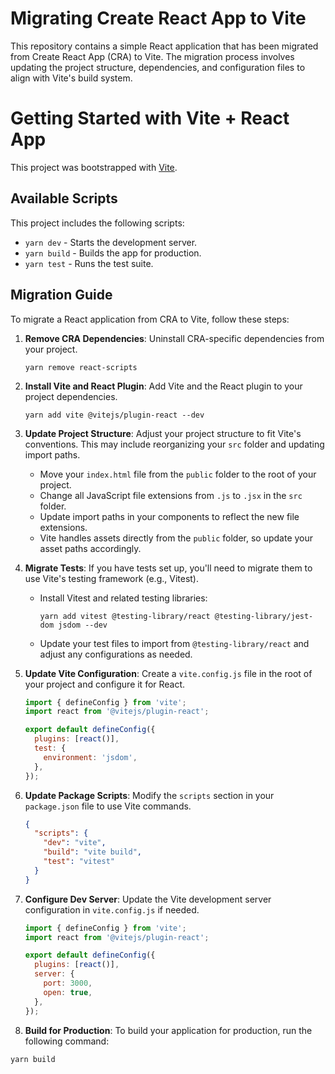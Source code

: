 # Migrating Create React App to Vite
This repository contains a simple React application that has been migrated from Create React App (CRA) to Vite. The migration process involves updating the project structure, dependencies, and configuration files to align with Vite's build system.

# Getting Started with Vite + React App

This project was bootstrapped with [Vite](https://vitejs.dev/).

## Available Scripts

This project includes the following scripts:

- `yarn dev` - Starts the development server.
- `yarn build` - Builds the app for production.
- `yarn test` - Runs the test suite.

## Migration Guide

To migrate a React application from CRA to Vite, follow these steps:

1. **Remove CRA Dependencies**: Uninstall CRA-specific dependencies from your project.
   ```
   yarn remove react-scripts
   ```

2. **Install Vite and React Plugin**: Add Vite and the React plugin to your project dependencies.
   ```
   yarn add vite @vitejs/plugin-react --dev
   ```

3. **Update Project Structure**: Adjust your project structure to fit Vite's conventions. This may include reorganizing your `src` folder and updating import paths.

   - Move your `index.html` file from the `public` folder to the root of your project.
   - Change all JavaScript file extensions from `.js` to `.jsx` in the `src` folder.
   - Update import paths in your components to reflect the new file extensions.
   - Vite handles assets directly from the `public` folder, so update your asset paths accordingly.

4. **Migrate Tests**: If you have tests set up, you'll need to migrate them to use Vite's testing framework (e.g., Vitest).

    - Install Vitest and related testing libraries:
      ```
      yarn add vitest @testing-library/react @testing-library/jest-dom jsdom --dev
      ```
    - Update your test files to import from `@testing-library/react` and adjust any configurations as needed.

5. **Update Vite Configuration**: Create a `vite.config.js` file in the root of your project and configure it for React.
   ```js
   import { defineConfig } from 'vite';
   import react from '@vitejs/plugin-react';

   export default defineConfig({
     plugins: [react()],
     test: {
       environment: 'jsdom',
     },
   });
   ```

6. **Update Package Scripts**: Modify the `scripts` section in your `package.json` file to use Vite commands.
   ```json
   {
     "scripts": {
       "dev": "vite",
       "build": "vite build",
       "test": "vitest"
     }
   }
   ```

7. **Configure Dev Server**: Update the Vite development server configuration in `vite.config.js` if needed.
   ```js
   import { defineConfig } from 'vite';
   import react from '@vitejs/plugin-react';

   export default defineConfig({
     plugins: [react()],
     server: {
       port: 3000,
       open: true,
     },
   });
   ```

  8. **Build for Production**: To build your application for production, run the following command:
   ```
   yarn build
   ```
